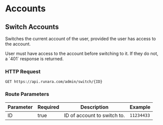 # Accounts

## Switch Accounts

Switches the current account of the user, provided the user has access to the account.

<aside class="info">
User must have access to the account before switching to it. If they do not, a `401` response is returned.
</aside>

### HTTP Request

`GET https://api.runara.com/admin/switch/{ID}`

### Route Parameters

Parameter | Required | Description | Example
--------- | -------- | ----------- | -----------
ID | true | ID of account to switch to. | `11234433`
